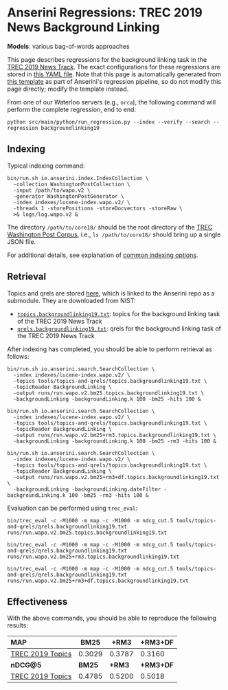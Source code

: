 # Anserini Regressions: TREC 2019 News Background Linking

**Models**: various bag-of-words approaches

This page describes regressions for the background linking task in the [TREC 2019 News Track](http://trec-news.org/).
The exact configurations for these regressions are stored in [this YAML file](../../src/main/resources/regression/backgroundlinking19.yaml).
Note that this page is automatically generated from [this template](../../src/main/resources/docgen/templates/backgroundlinking19.template) as part of Anserini's regression pipeline, so do not modify this page directly; modify the template instead.

From one of our Waterloo servers (e.g., `orca`), the following command will perform the complete regression, end to end:

```
python src/main/python/run_regression.py --index --verify --search --regression backgroundlinking19
```

## Indexing

Typical indexing command:

```
bin/run.sh io.anserini.index.IndexCollection \
  -collection WashingtonPostCollection \
  -input /path/to/wapo.v2 \
  -generator WashingtonPostGenerator \
  -index indexes/lucene-index.wapo.v2/ \
  -threads 1 -storePositions -storeDocvectors -storeRaw \
  >& logs/log.wapo.v2 &
```

The directory `/path/to/core18/` should be the root directory of the [TREC Washington Post Corpus](https://trec.nist.gov/data/wapost/), i.e., `ls /path/to/core18/`
should bring up a single JSON file.

For additional details, see explanation of [common indexing options](../../docs/common-indexing-options.md).

## Retrieval

Topics and qrels are stored [here](https://github.com/castorini/anserini-tools/tree/master/topics-and-qrels), which is linked to the Anserini repo as a submodule.
They are downloaded from NIST:

+ [`topics.backgroundlinking19.txt`](https://github.com/castorini/anserini-tools/tree/master/topics-and-qrels/topics.backgroundlinking19.txt): topics for the background linking task of the TREC 2019 News Track
+ [`qrels.backgroundlinking19.txt`](https://github.com/castorini/anserini-tools/tree/master/topics-and-qrels/qrels.backgroundlinking19.txt): qrels for the background linking task of the TREC 2019 News Track

After indexing has completed, you should be able to perform retrieval as follows:

```
bin/run.sh io.anserini.search.SearchCollection \
  -index indexes/lucene-index.wapo.v2/ \
  -topics tools/topics-and-qrels/topics.backgroundlinking19.txt \
  -topicReader BackgroundLinking \
  -output runs/run.wapo.v2.bm25.topics.backgroundlinking19.txt \
  -backgroundLinking -backgroundLinking.k 100 -bm25 -hits 100 &

bin/run.sh io.anserini.search.SearchCollection \
  -index indexes/lucene-index.wapo.v2/ \
  -topics tools/topics-and-qrels/topics.backgroundlinking19.txt \
  -topicReader BackgroundLinking \
  -output runs/run.wapo.v2.bm25+rm3.topics.backgroundlinking19.txt \
  -backgroundLinking -backgroundLinking.k 100 -bm25 -rm3 -hits 100 &

bin/run.sh io.anserini.search.SearchCollection \
  -index indexes/lucene-index.wapo.v2/ \
  -topics tools/topics-and-qrels/topics.backgroundlinking19.txt \
  -topicReader BackgroundLinking \
  -output runs/run.wapo.v2.bm25+rm3+df.topics.backgroundlinking19.txt \
  -backgroundLinking -backgroundLinking.dateFilter -backgroundLinking.k 100 -bm25 -rm3 -hits 100 &
```

Evaluation can be performed using `trec_eval`:

```
bin/trec_eval -c -M1000 -m map -c -M1000 -m ndcg_cut.5 tools/topics-and-qrels/qrels.backgroundlinking19.txt runs/run.wapo.v2.bm25.topics.backgroundlinking19.txt

bin/trec_eval -c -M1000 -m map -c -M1000 -m ndcg_cut.5 tools/topics-and-qrels/qrels.backgroundlinking19.txt runs/run.wapo.v2.bm25+rm3.topics.backgroundlinking19.txt

bin/trec_eval -c -M1000 -m map -c -M1000 -m ndcg_cut.5 tools/topics-and-qrels/qrels.backgroundlinking19.txt runs/run.wapo.v2.bm25+rm3+df.topics.backgroundlinking19.txt
```

## Effectiveness

With the above commands, you should be able to reproduce the following results:

| **MAP**                                                                                                      | **BM25**  | **+RM3**  | **+RM3+DF**|
|:-------------------------------------------------------------------------------------------------------------|-----------|-----------|-----------|
| [TREC 2019 Topics](https://github.com/castorini/anserini-tools/tree/master/topics-and-qrels/topics.backgroundlinking19.txt)| 0.3029    | 0.3787    | 0.3160    |
| **nDCG@5**                                                                                                   | **BM25**  | **+RM3**  | **+RM3+DF**|
| [TREC 2019 Topics](https://github.com/castorini/anserini-tools/tree/master/topics-and-qrels/topics.backgroundlinking19.txt)| 0.4785    | 0.5200    | 0.5018    |

